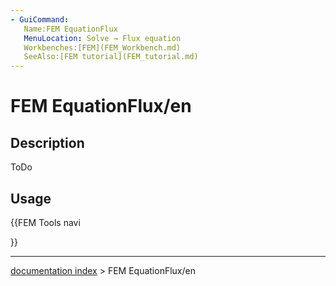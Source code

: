 ```yaml
---
- GuiCommand:
   Name:FEM EquationFlux
   MenuLocation: Solve → Flux equation
   Workbenches:[FEM](FEM_Workbench.md)
   SeeAlso:[FEM tutorial](FEM_tutorial.md)
---
```


# FEM EquationFlux/en

## Description

ToDo

## Usage





{{FEM Tools navi

}}

---
[documentation index](../README.md) > FEM EquationFlux/en
